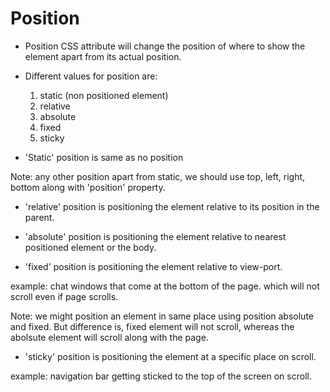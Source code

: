 # Position

* Position CSS attribute will change the position of where to show the element apart from its actual position.

* Different values for position are:
    1. static (non positioned element)
    2. relative
    3. absolute
    4. fixed
    5. sticky

* 'Static' position is same as no position

Note: any other position apart from static, we should use top, left, right, bottom along with 'position' property.

* 'relative' position is positioning the element relative to its position in the parent.

* 'absolute' position is positioning the element relative to nearest positioned element or the body.

* 'fixed' position is positioning the element relative to view-port.

example: chat windows that come at the bottom of the page. which will not scroll even if page scrolls.

Note: we might position an element in same place using position absolute and fixed. But difference is, fixed element will not scroll, whereas the abolsute element will scroll along with the page.

* 'sticky' position is positioning the element at a specific place on scroll.

example: navigation bar getting sticked to the top of the screen on scroll.